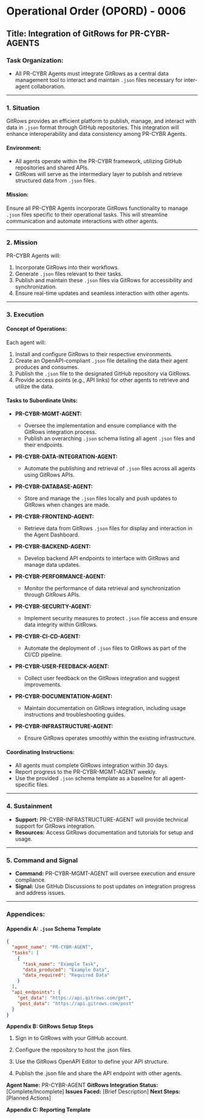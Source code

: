 # Operational Order (OPORD) - 0006

## Title: Integration of GitRows for PR-CYBR-AGENTS

### Task Organization:
- All PR-CYBR Agents must integrate GitRows as a central data management tool to interact and maintain `.json` files necessary for inter-agent collaboration.

---

### 1. **Situation**

GitRows provides an efficient platform to publish, manage, and interact with data in `.json` format through GitHub repositories. This integration will enhance interoperability and data consistency among PR-CYBR Agents.

#### Environment:
- All agents operate within the PR-CYBR framework, utilizing GitHub repositories and shared APIs.
- GitRows will serve as the intermediary layer to publish and retrieve structured data from `.json` files.

#### Mission:
Ensure all PR-CYBR Agents incorporate GitRows functionality to manage `.json` files specific to their operational tasks. This will streamline communication and automate interactions with other agents.

---

### 2. **Mission**

PR-CYBR Agents will:
1. Incorporate GitRows into their workflows.
2. Generate `.json` files relevant to their tasks.
3. Publish and maintain these `.json` files via GitRows for accessibility and synchronization.
4. Ensure real-time updates and seamless interaction with other agents.

---

### 3. **Execution**

#### Concept of Operations:
Each agent will:
1. Install and configure GitRows to their respective environments.
2. Create an OpenAPI-compliant `.json` file detailing the data their agent produces and consumes.
3. Publish the `.json` file to the designated GitHub repository via GitRows.
4. Provide access points (e.g., API links) for other agents to retrieve and utilize the data.

#### Tasks to Subordinate Units:

- **PR-CYBR-MGMT-AGENT:**
  - Oversee the implementation and ensure compliance with the GitRows integration process.
  - Publish an overarching `.json` schema listing all agent `.json` files and their endpoints.

- **PR-CYBR-DATA-INTEGRATION-AGENT:**
  - Automate the publishing and retrieval of `.json` files across all agents using GitRows APIs.

- **PR-CYBR-DATABASE-AGENT:**
  - Store and manage the `.json` files locally and push updates to GitRows when changes are made.

- **PR-CYBR-FRONTEND-AGENT:**
  - Retrieve data from GitRows `.json` files for display and interaction in the Agent Dashboard.

- **PR-CYBR-BACKEND-AGENT:**
  - Develop backend API endpoints to interface with GitRows and manage data updates.

- **PR-CYBR-PERFORMANCE-AGENT:**
  - Monitor the performance of data retrieval and synchronization through GitRows APIs.

- **PR-CYBR-SECURITY-AGENT:**
  - Implement security measures to protect `.json` file access and ensure data integrity within GitRows.

- **PR-CYBR-CI-CD-AGENT:**
  - Automate the deployment of `.json` files to GitRows as part of the CI/CD pipeline.

- **PR-CYBR-USER-FEEDBACK-AGENT:**
  - Collect user feedback on the GitRows integration and suggest improvements.

- **PR-CYBR-DOCUMENTATION-AGENT:**
  - Maintain documentation on GitRows integration, including usage instructions and troubleshooting guides.

- **PR-CYBR-INFRASTRUCTURE-AGENT:**
  - Ensure GitRows operates smoothly within the existing infrastructure.

#### Coordinating Instructions:
- All agents must complete GitRows integration within 30 days.
- Report progress to the PR-CYBR-MGMT-AGENT weekly.
- Use the provided `.json` schema template as a baseline for all agent-specific files.

---

### 4. **Sustainment**

- **Support:** PR-CYBR-INFRASTRUCTURE-AGENT will provide technical support for GitRows integration.
- **Resources:** Access GitRows documentation and tutorials for setup and usage.

---

### 5. **Command and Signal**

- **Command:** PR-CYBR-MGMT-AGENT will oversee execution and ensure compliance.
- **Signal:** Use GitHub Discussions to post updates on integration progress and address issues.

---

### Appendices:

#### Appendix A: `.json` Schema Template
```json
{
  "agent_name": "PR-CYBR-AGENT",
  "tasks": [
    {
      "task_name": "Example Task",
      "data_produced": "Example Data",
      "data_required": "Required Data"
    }
  ],
  "api_endpoints": {
    "get_data": "https://api.gitrows.com/get",
    "post_data": "https://api.gitrows.com/post"
  }
}
```

**Appendix B: GitRows Setup Steps**

  

1. Sign in to GitRows with your GitHub account.

2. Configure the repository to host the .json files.

3. Use the GitRows OpenAPI Editor to define your API structure.

4. Publish the .json file and share the API endpoint with other agents.

**Agent Name:** PR-CYBR-AGENT
**GitRows Integration Status:** [Complete/Incomplete]
**Issues Faced:** [Brief Description]
**Next Steps:** [Planned Actions]
  

**Appendix C: Reporting Template**
